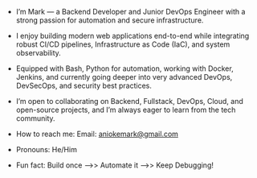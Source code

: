 - I’m Mark — a Backend Developer and Junior DevOps Engineer with a strong passion for automation and secure infrastructure.

- I enjoy building modern web applications end-to-end while integrating robust CI/CD pipelines, Infrastructure as Code (IaC), and system observability.

- Equipped with Bash, Python for automation, working with Docker, Jenkins, and currently going deeper into very advanced DevOps, DevSecOps, and security best practices.

-  I’m open to collaborating on Backend, Fullstack, DevOps, Cloud, and open-source projects, and I’m always eager to learn from the tech community.

-  How to reach me:
Email: aniokemark@gmail.com

- Pronouns: He/Him

-  Fun fact: Build once -->> Automate it -->> Keep Debugging!

<!---
codest40/codest40 is a ✨ special ✨ repository because its `README.md` (this file) appears on your GitHub profile.
You can click the Preview link to take a look at your changes.
--->
